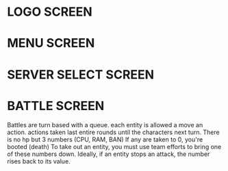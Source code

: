 # LOGO SCREEN

# MENU SCREEN

# SERVER SELECT SCREEN

# BATTLE SCREEN
Battles are turn based with a queue. each entity is allowed a move an action.
actions taken last entire rounds until the characters next turn.
There is no hp but 3 numbers (CPU, RAM, BAN) If any are taken to 0, you're booted (death)
To take out an entity, you must use team efforts to bring one of these numbers down.
Ideally, if an entity stops an attack, the number rises back to its value.
